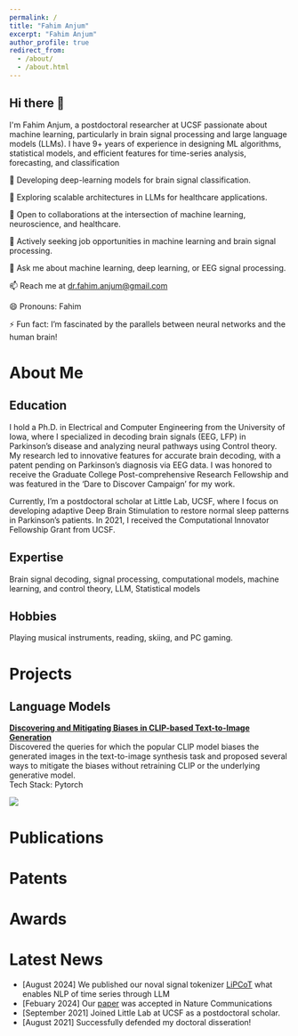 ```yaml
---
permalink: /
title: "Fahim Anjum"
excerpt: "Fahim Anjum"
author_profile: true
redirect_from: 
  - /about/
  - /about.html
---
```


Hi there 👋
----
I'm Fahim Anjum, a postdoctoral researcher at UCSF passionate about machine learning, particularly in brain signal processing and large language models (LLMs). I have 9+ years of experience in designing ML algorithms, statistical models, and efficient features for time-series analysis, forecasting, and classification


🔭 Developing deep-learning models for brain signal classification.

🌱 Exploring scalable architectures in LLMs for healthcare applications.

👯 Open to collaborations at the intersection of machine learning, neuroscience, and healthcare.

🤔 Actively seeking job opportunities in machine learning and brain signal processing.

💬 Ask me about machine learning, deep learning, or EEG signal processing.

📫 Reach me at [dr.fahim.anjum@gmail.com](mailto:dr.fahim.anjum@gmail.com)

😄 Pronouns: Fahim

⚡ Fun fact: I’m fascinated by the parallels between neural networks and the human brain!

<h1 id="aboutme">About Me</h1>

<h2>Education</h2>
I hold a Ph.D. in Electrical and Computer Engineering from the University of Iowa, where I specialized in decoding brain signals (EEG, LFP) in Parkinson’s disease and analyzing neural pathways using Control theory. My research led to innovative features for accurate brain decoding, with a patent pending on Parkinson’s diagnosis via EEG data. I was honored to receive the Graduate College Post-comprehensive Research Fellowship and was featured in the ‘Dare to Discover Campaign’ for my work.

Currently, I’m a postdoctoral scholar at Little Lab, UCSF, where I focus on developing adaptive Deep Brain Stimulation to restore normal sleep patterns in Parkinson’s patients. In 2021, I received the Computational Innovator Fellowship Grant from UCSF.

<h2>Expertise</h2> 
Brain signal decoding, signal processing, computational models, machine learning, and control theory, LLM, Statistical models

<h2>Hobbies</h2> 
Playing musical instruments, reading, skiing, and PC gaming.


<h1 id="projects">Projects</h1>

<h2>Language Models</h2>

<div class="archive__proj__row">
  <div class="archive__proj__right">
    <p>
    <b><a href="https://drive.google.com/file/d/1uDgAPfl3bA4wbWtpOPdPdiQq0wzTiAOl/view">Discovering and Mitigating Biases in CLIP-based Text-to-Image Generation</a></b>
    <br>Discovered the queries for which the popular CLIP model biases the generated images in the text-to-image synthesis task and proposed several ways to mitigate the biases without retraining CLIP or the underlying generative model. <br> Tech Stack: Pytorch
    </p>
  </div>
  <div class="archive__proj__left">
    <div>
        <img  src="https://mehrab-tanjim.github.io/images/debiasing_clip.png"> 
    </div>
  </div>
</div>

<h1 id="publications">Publications</h1>

<h1 id="patents">Patents</h1>

<h1 id="awards">Awards</h1>

<h1 id="news">Latest News</h1>

- [August 2024] We published our noval signal tokenizer [LiPCoT](https://github.com/MDFahimAnjum/LiPCoT) what enables NLP of time series through LLM
- [Febuary 2024] Our [paper](https://www.nature.com/articles/s41467-024-46002-7) was accepted in Nature Communications
- [September 2021] Joined Little Lab at UCSF as a postdoctoral scholar.
- [August 2021] Successfully defended my doctoral disseration!


